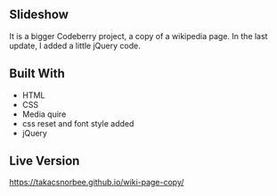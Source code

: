 ## Slideshow
It is a bigger Codeberry project, a copy of a wikipedia page.
In the last update, I added a little jQuery code.

## Built With

- HTML
- CSS
- Media quire
- css reset and font style added
- jQuery

## Live Version

https://takacsnorbee.github.io/wiki-page-copy/